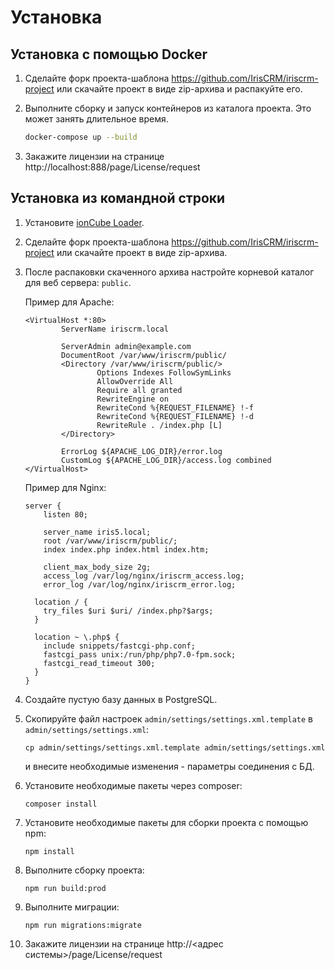 Установка
=========

## Установка с помощью Docker

1.  Сделайте форк проекта-шаблона https://github.com/IrisCRM/iriscrm-project 
    или скачайте проект в виде zip-архива и распакуйте его.

1.  Выполните сборку и запуск контейнеров из каталога проекта.
    Это может занять длительное время.
    ```bash
    docker-compose up --build
    ```
1.  Закажите лицензии на странице http://localhost:888/page/License/request

## Установка из командной строки

1.  Установите [ionCube Loader](http://iris-crm.ru/install-php-under-linux).

1.  Сделайте форк проекта-шаблона https://github.com/IrisCRM/iriscrm-project 
    или скачайте проект в виде zip-архива.

1.  После распаковки скаченного архива настройте корневой каталог 
    для веб сервера: `public`.
    
    Пример для Apache:
    ```
    <VirtualHost *:80>
            ServerName iriscrm.local
    
            ServerAdmin admin@example.com
            DocumentRoot /var/www/iriscrm/public/
            <Directory /var/www/iriscrm/public/>
                    Options Indexes FollowSymLinks
                    AllowOverride All
                    Require all granted
                    RewriteEngine on
                    RewriteCond %{REQUEST_FILENAME} !-f
                    RewriteCond %{REQUEST_FILENAME} !-d
                    RewriteRule . /index.php [L]
            </Directory>
    
            ErrorLog ${APACHE_LOG_DIR}/error.log
            CustomLog ${APACHE_LOG_DIR}/access.log combined
    </VirtualHost>
    ```

    Пример для Nginx:
    ```
    server {
        listen 80;
    
        server_name iris5.local;
        root /var/www/iriscrm/public/;
        index index.php index.html index.htm;
    
        client_max_body_size 2g;
        access_log /var/log/nginx/iriscrm_access.log;
        error_log /var/log/nginx/iriscrm_error.log;
    
      location / {
        try_files $uri $uri/ /index.php?$args;
      }
    
      location ~ \.php$ {
        include snippets/fastcgi-php.conf;
        fastcgi_pass unix:/run/php/php7.0-fpm.sock;
        fastcgi_read_timeout 300;
      }
    }
    ```

1.  Создайте пустую базу данных в PostgreSQL.

1.  Скопируйте файл настроек `admin/settings/settings.xml.template` 
    в `admin/settings/settings.xml`:
    ```
    cp admin/settings/settings.xml.template admin/settings/settings.xml
    ```
    и внесите необходимые изменения - параметры соединения с БД.

1.  Установите необходимые пакеты через composer:
    ```
    composer install
    ```

1.  Установите необходимые пакеты для сборки проекта с помощью npm:
    ```
    npm install
    ```
    
1.  Выполните сборку проекта:
    ```
    npm run build:prod
    ```

1.  Выполните миграции:
    ```
    npm run migrations:migrate
    ```
    
1.  Закажите лицензии на странице http://\<адрес системы\>/page/License/request
